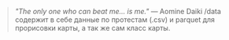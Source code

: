 > _"The only one who can beat me... is me."_ — Aomine Daiki
> /data содержит в себе данные по протестам (.csv) и parquet для прорисовки карты, а так же сам класс карты.
> 
